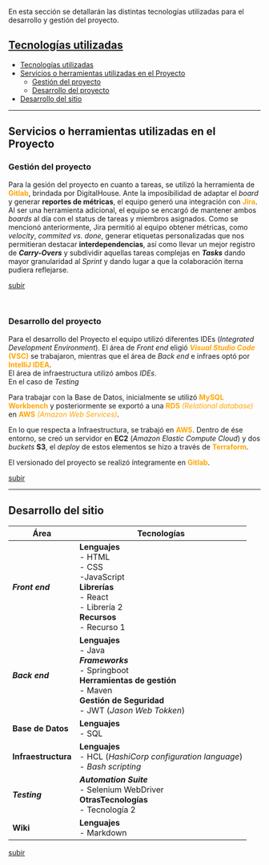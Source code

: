 En esta sección se detallarán las distintas tecnologías utilizadas para el desarrollo y gestión del proyecto.

## [Tecnologías utilizadas](#tecnologías-utilizadas)

- [Tecnologías utilizadas](#tecnologías-utilizadas)
- [Servicios o herramientas utilizadas en el Proyecto](#servicios-o-herramientas-utilizadas-en-el-proyecto)
  - [Gestión del proyecto](#gestión-del-proyecto)
  - [Desarrollo del proyecto](#desarrollo-del-proyecto)
- [Desarrollo del sitio](#desarrollo-del-sitio)



----------
## Servicios o herramientas utilizadas en el Proyecto
### Gestión del proyecto
Para la gesión del proyecto en cuanto a tareas, se utilizó la herramienta de <span style="color:orange">**Gitlab**</span>, brindada por DigitalHouse. Ante la imposibilidad de adaptar el *board* y generar **reportes de métricas**, el equipo generó una integración con <span style="color:orange">**Jira**</span>. Al ser una herramienta adicional, el equipo se encargó de mantener ambos *boards* al día con el status de tareas y miembros asignados.
Como se mencionó anteriormente, Jira permitió al equipo obtener métricas, como *velocity*, *commited vs. done*, generar etiquetas personalizadas que nos permitieran destacar **interdependencias**, así como llevar un mejor registro de ***Carry-Overs*** y subdividir aquellas tareas complejas en ***Tasks*** dando mayor granularidad al *Sprint* y dando lugar a que la colaboración iterna pudiera reflejarse.


[subir](#tecnologías-utilizadas)

<br>

### Desarrollo del proyecto

Para el desarrollo del Proyecto el equipo utilizó diferentes IDEs (*Integrated Development Environment*). 
El área de *Front end* eligió 
<span style="color:orange">***Visual Studio Code* (VSC)**</span> se trabajaron, mientras que el área de *Back end* e infraes optó por <span style="color:orange">**IntelliJ IDEA**</span>.
<br> El área de infraestructura utilizó ambos *IDEs*.
<br> En el caso de *Testing* 


Para trabajar con la Base de Datos, inicialmente se utilizó <span style="color:orange">**MySQL Workbench**</span> y posteriormente se exportó a una <span style="color:orange">**RDS** *(Relational database)*</span> en <span style="color:orange">**AWS** *(Amazon Web Services)*</span>.

En lo que respecta a Infraestructura, se trabajó en <span style="color:orange">**AWS**</span>. Dentro de ése entorno, se creó un servidor en  **EC2** (*Amazon Elastic Compute Cloud*) y dos *buckets* **S3**, el *deploy* de estos elementos se hizo a través de <span style="color:orange">**Terraform**</span>.

El versionado del proyecto se realizó íntegramente en <span style="color:orange">**Gitlab**</span>.

[subir](#tecnologías-utilizadas)

----

## Desarrollo del sitio


| Área | Tecnologías |
| ------- | ---------- |
| ***Front end*** | **Lenguajes** <br>- HTML <br>- CSS <br>-JavaScript  <br> **Librerías** <br>- React <br>- Librería 2 <br> **Recursos** <br>- Recurso 1 |
| ***Back end*** |**Lenguajes** <br>- Java <br> ***Frameworks*** <br>- Springboot <br>**Herramientas de gestión** <br>- Maven <br>**Gestión de Seguridad** <br>- JWT (*Jason Web Tokken*) |
| **Base de Datos** | **Lenguajes** <br>- SQL |
| **Infraestructura** | **Lenguajes** <br>- HCL (*HashiCorp configuration language*) <br>- *Bash scripting*|
| ***Testing*** |***Automation Suite*** <br>- Selenium WebDriver <br>**OtrasTecnologías** <br>- Tecnología 2 |
| **Wiki** | **Lenguajes** <br>- Markdown | 


[subir](#tecnologías-utilizadas)
